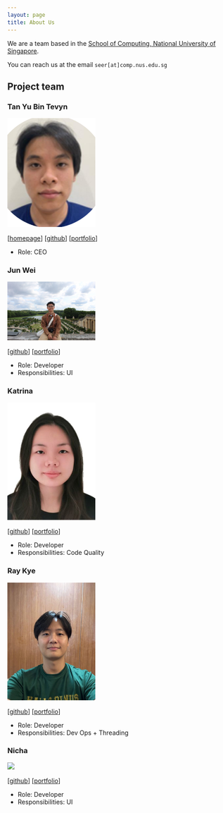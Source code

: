 ```yaml
---
layout: page
title: About Us
---
```


We are a team based in the [School of Computing, National University of Singapore](https://www.comp.nus.edu.sg).

You can reach us at the email `seer[at]comp.nus.edu.sg`

## Project team

### Tan Yu Bin Tevyn

<img src="images/tevyntan.png" width="200px">

[[homepage](http://www.comp.nus.edu.sg/~damithch)]
[[github](https://github.com/tevyntan)]
[[portfolio](team/tevyn.md)]

* Role: CEO 

### Jun Wei

<img src="images/junwei07.png" width="200px">

[[github](http://github.com/junwei07)]
[[portfolio](team/junwei07.md)]

* Role: Developer
* Responsibilities: UI

### Katrina

<img src="images/katrinaykt.png" width="200px">

[[github](http://github.com/katrinaykt)] [[portfolio](team/katrinaykt.md)]

* Role: Developer
* Responsibilities: Code Quality

### Ray Kye

<img src="images/ragingrogue.png" width="200px">

[[github](http://github.com/RagingRogue)]
[[portfolio](team/ragingrogue.md)]

* Role: Developer
* Responsibilities: Dev Ops + Threading

### Nicha

<img src="images/mellowfarm.png" width="200px">

[[github](http://github.com/mellowfarm)]
[[portfolio](team/mellowfarm.md)]

* Role: Developer
* Responsibilities: UI
